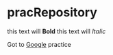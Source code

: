 # pracRepository
this text will **Bold**
this text will *Italic*

Got to [Google](https://www.google.com.pk)
practice